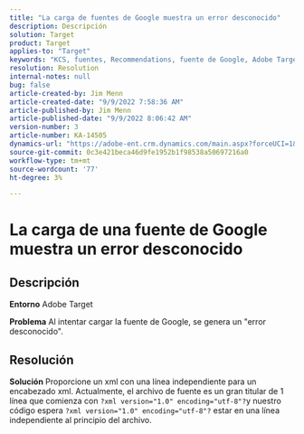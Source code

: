 ```yaml
---
title: "La carga de fuentes de Google muestra un error desconocido"
description: Descripción
solution: Target
product: Target
applies-to: "Target"
keywords: "KCS, fuentes, Recommendations, fuente de Google, Adobe Target, error desconocido"
resolution: Resolution
internal-notes: null
bug: false
article-created-by: Jim Menn
article-created-date: "9/9/2022 7:58:36 AM"
article-published-by: Jim Menn
article-published-date: "9/9/2022 8:06:42 AM"
version-number: 3
article-number: KA-14505
dynamics-url: "https://adobe-ent.crm.dynamics.com/main.aspx?forceUCI=1&pagetype=entityrecord&etn=knowledgearticle&id=c9c8642f-1530-ed11-9db1-0022480866ad"
source-git-commit: 0c3e421beca46d9fe1952b1f98538a50697216a0
workflow-type: tm+mt
source-wordcount: '77'
ht-degree: 3%

---
```


# La carga de una fuente de Google muestra un error desconocido

## Descripción


<b>Entorno</b>
Adobe Target

<b>Problema</b>
Al intentar cargar la fuente de Google, se genera un &quot;error desconocido&quot;.


## Resolución


<b>Solución</b>
Proporcione un xml con una línea independiente para un encabezado xml.
Actualmente, el archivo de fuente es un gran titular de 1 línea que comienza con `?xml version="1.0" encoding="utf-8"?`y nuestro código espera `?xml version="1.0" encoding="utf-8"?` estar en una línea independiente al principio del archivo.
